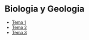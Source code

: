 <!-- Global Site Tag (gtag.js) - Google Analytics -->
<script async src="https://www.googletagmanager.com/gtag/js?id=G-YQR3MX1GD4"></script>

<script>
  window.dataLayer = window.dataLayer || [];
  function gtag(){dataLayer.push(arguments);}
  gtag('js', new Date());
  gtag('config', 'G-YQR3MX1GD4');
</script>

# Biologia y Geologia


- [Tema 1](/byg/Tema1/tema1.html)
- [Tema 2](/byg/Tema2/tema2.html)
- [Tema 3](/byg/Tema3/tema3.html)





